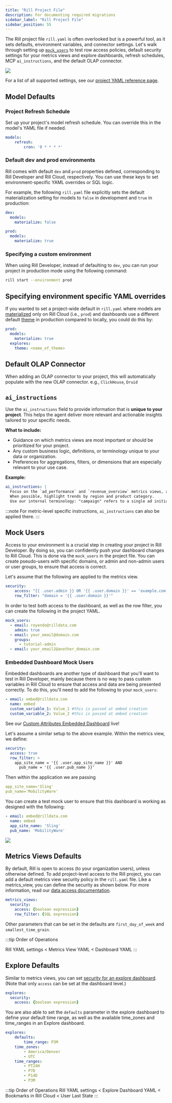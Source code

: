 ```yaml
---
title: "Rill Project File"
description: For documenting required migrations
sidebar_label: "Rill Project File"
sidebar_position: 55
---
```



The Rill project file `rill.yaml` is often overlooked but is a powerful tool, as it sets defaults, environment variables, and connector settings. Let's walk through setting up [`mock_users`](/build/metrics-view/security#testing-policies-in-rill-developer) to test row access policies, default security settings for your metrics views and explore dashboards, refresh schedules, MCP `ai_instructions`, and the default OLAP connector.

<img src = '/img/tutorials/admin/project.png' class='rounded-gif' />
<br />

For a list of all supported settings, see our [project YAML reference page](/reference/project-files/rill-yaml).


## Model Defaults

### Project Refresh Schedule
Set up your project's model refresh schedule. You can override this in the model's YAML file if needed.
```yaml
models:
    refresh:
        cron: '0 * * * *'
```

### Default dev and prod environments

Rill comes with default `dev` and `prod` properties defined, corresponding to Rill Developer and Rill Cloud, respectively. You can use these keys to set environment-specific YAML overrides or SQL logic.

For example, the following `rill.yaml` file explicitly sets the default materialization setting for models to `false` in development and `true` in production:
```yaml
dev:
  models:
    materialize: false

prod:
  models:
    materialize: true
```

### Specifying a custom environment

When using Rill Developer, instead of defaulting to `dev`, you can run your project in production mode using the following command:

```bash
rill start --environment prod
```

## Specifying environment specific YAML overrides

If you wanted to set a project-wide default in `rill.yaml` where models are [materialized](/build/models/performance#materialization) only on Rill Cloud (i.e., `prod`) and dashboards use a different default [theme](/build/dashboards/customize.md#changing-themes--colors) in production compared to locally, you could do this by:

```yaml
prod:
  models:
    materialize: true
  explores:
    theme: <name_of_theme>
```

## Default OLAP Connector
When adding an OLAP connector to your project, this will automatically populate with the new OLAP connector. e.g., `ClickHouse`, `Druid`

## `ai_instructions`
Use the `ai_instructions` field to provide information that is **unique to your project**. This helps the agent deliver more relevant and actionable insights tailored to your specific needs.

**What to include:**
- Guidance on which metrics views are most important or should be prioritized for your project.
- Any custom business logic, definitions, or terminology unique to your data or organization.
- Preferences for aggregations, filters, or dimensions that are especially relevant to your use case.

**Example:**
```yaml
ai_instructions: |
  Focus on the `ad_performance` and `revenue_overview` metrics views, as these are most critical for our business users.
  When possible, highlight trends by region and product category.
  Use our internal terminology: "campaign" refers to a single ad initiative, and "placement" refers to a specific ad slot.
```

:::note 
For metric-level specific instructions, `ai_instructions` can also be applied there. 
:::

## Mock Users 
Access to your environment is a crucial step in creating your project in Rill Developer. By doing so, you can confidently push your dashboard changes to Rill Cloud. This is done via the `mock_users` in the project file. You can create pseudo-users with specific domains, or admin and non-admin users or user groups, to ensure that access is correct. 

Let's assume that the following are applied to the metrics view.

```yaml
security:
    access: "{{ .user.admin }} OR '{{ .user.domain }}' == 'example.com'"
    row_filter: "domain = '{{ .user.domain }}'"
```

In order to test both access to the dashboard, as well as the row filter, you can create the following in the project YAML.

```yaml
mock_users:
  - email: royendo@rilldata.com
    admin: true
  - email: your_email@domain.com
    groups:
      - tutorial-admin
  - email: your_email2@another_domain.com
```

### Embedded Dashboard Mock Users
Embedded dashboards are another type of dashboard that you'll want to test in Rill Developer, mainly because there is no way to pass custom variables in Rill Cloud to ensure that access and data are being presented correctly. To do this, you'll need to add the following to your `mock_users`:
```yaml
- email: embed@rilldata.com
  name: embed
  custom_variable_1: Value_1 #this is passed at embed creation
  custom_variable_2: Value_2 #this is passed at embed creation
```
See our [Custom Attributes Embedded Dashboard](https://rill-embedding-example.netlify.app/rowaccesspolicy/custom) live!

Let's assume a similar setup to the above example. Within the metrics view, we define:

```yaml
security:
  access: true
  row_filter: >
    app_site_name = '{{ .user.app_site_name }}' AND
      pub_name = '{{ .user.pub_name }}'
```

Then within the application we are passing

```yaml
app_site_name='Sling'
pub_name='MobilityWare'
```

You can create a test mock user to ensure that this dashboard is working as designed with the following:

```yaml
- email: embed@rilldata.com
  name: embed
  app_site_name: 'Sling' 
  pub_name: 'MobilityWare'
```
<img src = '/img/tutorials/admin/custom-attribute-mock-user.png' class='rounded-gif' />
<br />



## Metrics Views Defaults
By default, Rill is open to access (to your organization users), unless otherwise defined. To add project-level access to the Rill project, you can add a default metrics view security policy in the `rill.yaml` file. Like a metrics_view, you can define the security as shown below. For more information, read our [data access documentation](/build/metrics-view/security#examples).

```yaml
metrics_views:
  security:
    access: {boolean expression}
    row_filter: {SQL expression}
```

Other parameters that can be set in the defaults are `first_day_of_week` and `smallest_time_grain`.

:::tip Order of Operations 

Rill YAML settings < Metrics View YAML < Dashboard YAML
:::

## Explore Defaults
Similar to metrics views, you can set [security for an explore dashboard](/build/dashboards/#define-dashboard-access). (Note that only `access` can be set at the dashboard level.)

```yaml
explores:
  security:
    access: {boolean expression}
```

You are also able to set the `defaults` parameter in the explore dashboard to define your default time range, as well as the available time_zones and time_ranges in an Explore dashboard.
```yaml
explores:
    defaults:
        time_range: P3M
    time_zones:
        - America/Denver
        - UTC
    time_ranges:
        - PT24H
        - P7D
        - P14D
        - P3M
```


:::tip Order of Operations 
Rill YAML settings < Explore Dashboard YAML < Bookmarks in Rill Cloud < User Last State
:::


